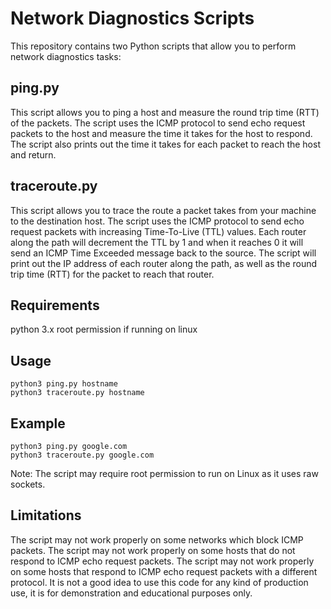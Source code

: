 # Network Diagnostics Scripts
This repository contains two Python scripts that allow you to perform network diagnostics tasks:

## ping.py
This script allows you to ping a host and measure the round trip time (RTT) of the packets. The script uses the ICMP protocol to send echo request packets to the host and measure the time it takes for the host to respond. The script also prints out the time it takes for each packet to reach the host and return.

## traceroute.py
This script allows you to trace the route a packet takes from your machine to the destination host. The script uses the ICMP protocol to send echo request packets with increasing Time-To-Live (TTL) values. Each router along the path will decrement the TTL by 1 and when it reaches 0 it will send an ICMP Time Exceeded message back to the source. The script will print out the IP address of each router along the path, as well as the round trip time (RTT) for the packet to reach that router.

## Requirements
python 3.x
root permission if running on linux
## Usage

```
python3 ping.py hostname
python3 traceroute.py hostname
```
## Example

```
python3 ping.py google.com
python3 traceroute.py google.com
```

Note: The script may require root permission to run on Linux as it uses raw sockets.

## Limitations
The script may not work properly on some networks which block ICMP packets.
The script may not work properly on some hosts that do not respond to ICMP echo request packets.
The script may not work properly on some hosts that respond to ICMP echo request packets with a different protocol.
It is not a good idea to use this code for any kind of production use, it is for demonstration and educational purposes only.
